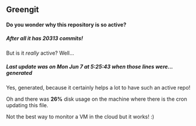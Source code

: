 ## Greengit

#### Do you wonder why this repository is so active?

##### After all it has 20313 commits!

But is it *really* active? Well...

##### Last update was on Mon Jun 7 at 5:25:43 when those lines were... generated

Yes, generated, because it certainly helps a lot to have such an active repo!

Oh and there was **26%** disk usage on the machine
where there is the cron updating this file.

Not the best way to monitor a VM in the cloud but it works! :)
